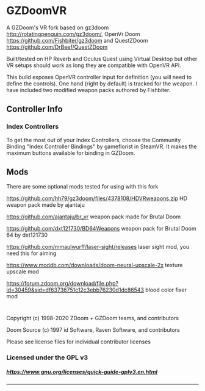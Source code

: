 # GZDoomVR 
A GZDoom's VR fork based on gz3doom http://rotatingpenguin.com/gz3doom/, OpenVr Doom https://github.com/Fishbiter/gz3doom and QuestZDoom https://github.com/DrBeef/QuestZDoom

Built/tested on HP Reverb and Oculus Quest using Virtual Desktop but other VR setups should work as long they are compatible with OpenVR API.

This build exposes OpenVR controller input for definition (you will need to define the controls).
One hand (right by default) is tracked for the weapon. I have included two modified weapon packs authored by Fishbiter. 

## Controller Info

### Index Controllers
To get the most out of your Index Controllers, choose the Community Binding "Index Controller Bindings" by gameflorist in SteamVR. It makes the maximum buttons available for binding in GZDoom.

## Mods
There are some optional mods tested for using with this fork

https://github.com/hh79/gz3doom/files/4378108/HDVRweapons.zip HD weapon pack made by ajantaju

https://github.com/ajantaju/br_vr weapon pack made for Brutal Doom

https://github.com/dxt121730/BD64Weapons weapon pack for Brutal Doom 64 by dxt121730

https://github.com/mmaulwurff/laser-sight/releases laser sight mod, you need this for aiming

https://www.moddb.com/downloads/doom-neural-upscale-2x texture upscale mod

https://forum.zdoom.org/download/file.php?id=30459&sid=df63736751c12c3ebb76230d1dc86543 blood color fixer mod

#
Copyright (c) 1998-2020 ZDoom + GZDoom teams, and contributors

Doom Source (c) 1997 id Software, Raven Software, and contributors

Please see license files for individual contributor licenses

### Licensed under the GPL v3
##### https://www.gnu.org/licenses/quick-guide-gplv3.en.html
---



